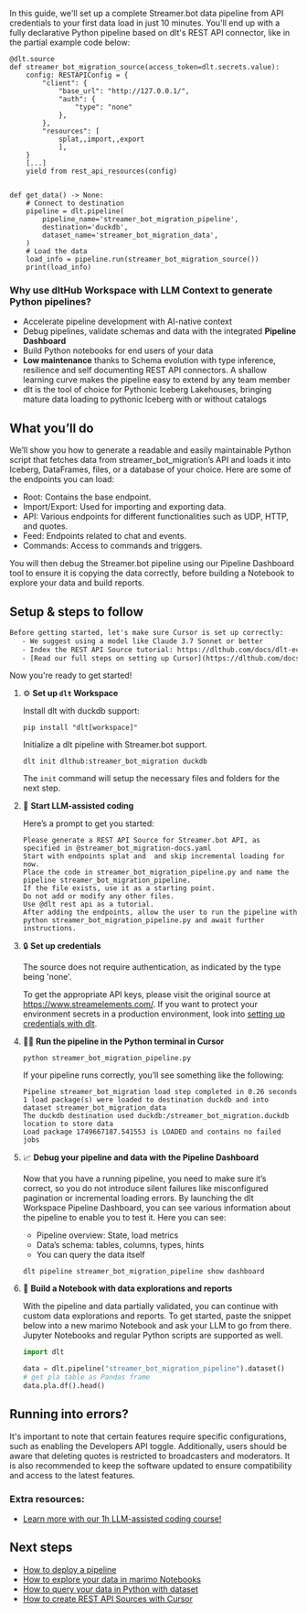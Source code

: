 In this guide, we'll set up a complete Streamer.bot data pipeline from API credentials to your first data load in just 10 minutes. You'll end up with a fully declarative Python pipeline based on dlt's REST API connector, like in the partial example code below:

```python-outcome
@dlt.source
def streamer_bot_migration_source(access_token=dlt.secrets.value):
    config: RESTAPIConfig = {
        "client": {
            "base_url": "http://127.0.0.1/",
            "auth": {
                "type": "none"
            },
        },
        "resources": [
            splat,,import,,export
            ],
    }
    [...]
    yield from rest_api_resources(config)


def get_data() -> None:
    # Connect to destination
    pipeline = dlt.pipeline(
        pipeline_name='streamer_bot_migration_pipeline',
        destination='duckdb',
        dataset_name='streamer_bot_migration_data', 
    )
    # Load the data
    load_info = pipeline.run(streamer_bot_migration_source())
    print(load_info) 
```

### Why use dltHub Workspace with LLM Context to generate Python pipelines?

- Accelerate pipeline development with AI-native context
- Debug pipelines, validate schemas and data with the integrated **Pipeline Dashboard**
- Build Python notebooks for end users of your data
- **Low maintenance** thanks to Schema evolution with type inference, resilience and self documenting REST API connectors. A shallow learning curve makes the pipeline easy to extend by any team member
- dlt is the tool of choice for Pythonic Iceberg Lakehouses, bringing mature data loading to pythonic Iceberg with or without catalogs

## What you’ll do

We’ll show you how to generate a readable and easily maintainable Python script that fetches data from streamer_bot_migration’s API and loads it into Iceberg, DataFrames, files, or a database of your choice. Here are some of the endpoints you can load:

- Root: Contains the base endpoint.
- Import/Export: Used for importing and exporting data.
- API: Various endpoints for different functionalities such as UDP, HTTP, and quotes.
- Feed: Endpoints related to chat and events.
- Commands: Access to commands and triggers.

You will then debug the Streamer.bot pipeline using our Pipeline Dashboard tool to ensure it is copying the data correctly, before building a Notebook to explore your data and build reports.

## Setup & steps to follow

```default
Before getting started, let's make sure Cursor is set up correctly:
   - We suggest using a model like Claude 3.7 Sonnet or better
   - Index the REST API Source tutorial: https://dlthub.com/docs/dlt-ecosystem/verified-sources/rest_api/ and add it to context as **@dlt rest api**
   - [Read our full steps on setting up Cursor](https://dlthub.com/docs/dlt-ecosystem/llm-tooling/cursor-restapi#23-configuring-cursor-with-documentation)
```

Now you're ready to get started!

1. ⚙️ **Set up `dlt` Workspace**
    
    Install dlt with duckdb support:
    ```shell
    pip install "dlt[workspace]"
    ```

    Initialize a dlt pipeline with Streamer.bot support.
    ```shell
    dlt init dlthub:streamer_bot_migration duckdb
    ```

    The `init` command will setup the necessary files and folders for the next step.
    
2. 🤠 **Start LLM-assisted coding**
    
    Here’s a prompt to get you started:
    
    ```prompt
    Please generate a REST API Source for Streamer.bot API, as specified in @streamer_bot_migration-docs.yaml 
    Start with endpoints splat and  and skip incremental loading for now. 
    Place the code in streamer_bot_migration_pipeline.py and name the pipeline streamer_bot_migration_pipeline. 
    If the file exists, use it as a starting point. 
    Do not add or modify any other files. 
    Use @dlt rest api as a tutorial. 
    After adding the endpoints, allow the user to run the pipeline with python streamer_bot_migration_pipeline.py and await further instructions.
    ```

    
3. 🔒 **Set up credentials** 
    
    The source does not require authentication, as indicated by the type being 'none'.
    
    To get the appropriate API keys, please visit the original source at https://www.streamelements.com/.
    If you want to protect your environment secrets in a production environment, look into [setting up credentials with dlt](https://dlthub.com/docs/walkthroughs/add_credentials).
    
4. 🏃‍♀️ **Run the pipeline in the Python terminal in Cursor**
    
    ```shell
    python streamer_bot_migration_pipeline.py
    ```
    
    If your pipeline runs correctly, you’ll see something like the following:
    
    ```shell
    Pipeline streamer_bot_migration load step completed in 0.26 seconds
    1 load package(s) were loaded to destination duckdb and into dataset streamer_bot_migration_data
    The duckdb destination used duckdb:/streamer_bot_migration.duckdb location to store data
    Load package 1749667187.541553 is LOADED and contains no failed jobs
    ```
    
5. 📈 **Debug your pipeline and data with the Pipeline Dashboard**

    Now that you have a running pipeline, you need to make sure it’s correct, so you do not introduce silent failures like misconfigured pagination or incremental loading errors. By launching the dlt Workspace Pipeline Dashboard, you can see various information about the pipeline to enable you to test it. Here you can see:
    - Pipeline overview: State, load metrics
    - Data’s schema: tables, columns, types, hints
    - You can query the data itself
    
    ```shell
    dlt pipeline streamer_bot_migration_pipeline show dashboard
    ```
    
6. 🐍 **Build a Notebook with data explorations and reports**

    With the pipeline and data partially validated, you can continue with custom data explorations and reports. To get started, paste the snippet below into a new marimo Notebook and ask your LLM to go from there. Jupyter Notebooks and regular Python scripts are supported as well.

    
    ```python
    import dlt

   data = dlt.pipeline("streamer_bot_migration_pipeline").dataset()
   # get pla table as Pandas frame
   data.pla.df().head()
    ```

## Running into errors?

It's important to note that certain features require specific configurations, such as enabling the Developers API toggle. Additionally, users should be aware that deleting quotes is restricted to broadcasters and moderators. It is also recommended to keep the software updated to ensure compatibility and access to the latest features.

### Extra resources:

- [Learn more with our 1h LLM-assisted coding course!](https://www.youtube.com/watch?v=GGid70rnJuM)

## Next steps

- [How to deploy a pipeline](https://dlthub.com/docs/walkthroughs/deploy-a-pipeline)
- [How to explore your data in marimo Notebooks](https://dlthub.com/docs/general-usage/dataset-access/marimo)
- [How to query your data in Python with dataset](https://dlthub.com/docs/general-usage/dataset-access/dataset)
- [How to create REST API Sources with Cursor](https://dlthub.com/docs/dlt-ecosystem/llm-tooling/cursor-restapi)
